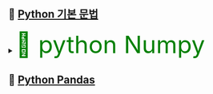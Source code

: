 

## 📌 [Python 기본 문법](https://github.com/lold2424/school_study/tree/main/Python/2-1/Basic_grammar)

<details>

  <summary> 
    <font size="50" color="green">
      📘 python Numpy </summary>
    </font>

### [Numpy_array](https://github.com/lold2424/school_study/blob/main/Python/2-1/Numpy/Numpy_array.ipynb)

### [Numpy_indexing](https://github.com/lold2424/school_study/blob/main/Python/2-1/Numpy/Numpy_indexing.ipynb)

</details>

## 📌 [Python Pandas](https://github.com/lold2424/school_study/tree/main/Python/2-1/Pandas)
